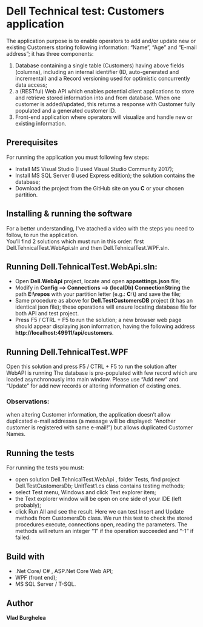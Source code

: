 # Dell Technical test: Customers application

The application purpose is to enable operators to add and/or update new or existing Customers storing following information: “Name”, “Age” and “E-mail address”; it has three components:
1. Database containing a single table (Customers) having above fields (columns), including an internal identifier (ID, auto-generated and incremental) and a Record versioning used for optimistic concurrently data access;
2. a (RESTful) Web API which enables potential client applications to store and retrieve stored information into and from database.
When one customer is added/updated, this returns a response with Customer fully populated and a generated customer ID.
3. Front-end application where operators will visualize and handle new or existing information.
## Prerequisites
For running the application you must following few steps:
-	Install MS Visual Studio (I used Visual Studio Community 2017);
-	Install MS SQL Server (I used Express edition); the solution contains the database;
-	Download the project from the GitHub site on you **C** or your chosen partition. 
## Installing & running the software
 For a better understanding, I've atached a video with the steps you need to follow, to run the application.                             
 You’ll find 2 solutions which must run in this order: first Dell.TehnicalTest.WebApi.sln and then Dell.TehnicalTest.WPF.sln.
## Running Dell.TehnicalTest.WebApi.sln:
- Open **Dell.WebApi** project, locate and open **appsettings.json** file;
- Modify in **Config --> Connections --> (localDb) ConnectionString** the path **E:\\repos** with your partition letter (e.g.: **C:\\**) and save the file;
- Same procedure as above for **Dell.TestCustomersDB** project (it has an identical json file); these operations will ensure locating database file for both API and test project.
- Press F5 / CTRL + F5 to run the solution; a new browser web page should appear displaying json information, having the following address **http://localhost:49911/api/customers**.

## Running Dell.TehnicalTest.WPF
Open this solution and press F5 / CTRL + F5 to run the solution after WebAPI is running
The database is pre-populated with few record which are loaded asynchronously into main window.
Please use “Add new” and “Update” for add new records or altering information of existing ones.
### Observations: 
when altering Customer information, the application doesn’t allow duplicated e-mail addresses (a message will be displayed: “Another customer is registered with same e-mail!”) but allows duplicated Customer Names.

## Running the tests
For running the tests you must:
-	open solution Dell.TehnicalTest.WebApi , folder Tests, find project Dell.TestCustomersDb; UnitTest1.cs class contains testing methods;
-	select Test menu, Windows and click Text explorer item;
-	the Text explorer window will be open on one side of your IDE (left probably);
-	click Run All and see the result.
Here we can test Insert and Update methods from CustomersDb class. We run this test to check the stored procedures execute, connections open, reading the parameters. The methods will return an integer “1” if the operation succeeded and “-1” if failed.
## Build with
- .Net Core/ C# , ASP.Net Core Web API;
- WPF (front end);
- MS SQL Server / T-SQL.
## Author 
**Vlad Burghelea**



